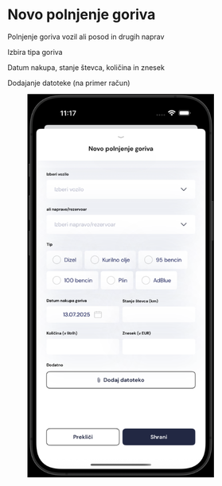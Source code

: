 # Novo polnjenje goriva

Polnjenje goriva vozil ali posod in drugih naprav&#x20;

Izbira tipa goriva

Datum nakupa, stanje števca, količina in znesek

Dodajanje datoteke (na primer račun)

<figure><img src="../../.gitbook/assets/pasted-movie-6542.png" alt="" width="375"><figcaption></figcaption></figure>
